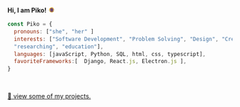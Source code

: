 


<p><strong>Hi, I am Piko! <a href="https://www.youtube.com/channel/UC8NoIbiu78iGMnh_xezgx8A"><img width="3%" alt="Piko Can Fly" src="assets/piko-header.png" /></a></strong></p>

```javascript
const Piko = {
  pronouns: ["she", "her" ]
  interests: ["Software Development", "Problem Solving", "Design", "Creative Coding", 
  "researching", "education"],
  languages: [javaScript, Python, SQL, html, css, typescript],
  favoriteFrameworks:[  Django, React.js, Electron.js ],   
}
```


  <br>

<a href="https://maia-mlynczak.onrender.com/" target="_blank">👀 view some of my projects.</a>




